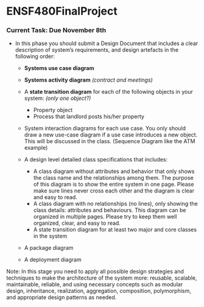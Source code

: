 # ENSF480FinalProject

### Current Task: Due November 8th

* In this phase you should submit a Design Document that includes a clear description of system’s requirements,
and design artefacts in the following order:
    
    * **Systems use case diagram**
    * **Systems activity diagram** *(contract and meetings)*  
    * A **state transition diagram** for each of the following objects in your system: *(only one object?)*
        
        * Property object
        * Process that landlord posts his/her property
    
    * System interaction diagrams for each use case. You only should draw a new use-case diagram if a use
    case introduces a new object. This will be discussed in the class. (Sequence Diagram like the ATM example)
    * A design level detailed class specifications that includes:
    
        * A class diagram without attributes and behavior that only shows the class name and the
    relationships among them. The purpose of this diagram is to show the entire system in one page.
    Please make sure lines never cross each other and the diagram is clear and easy to read.
        * A class diagram with no relationships (no lines), only showing the class details: attributes and
behaviours. This diagram can be organized in multiple pages. Please try to keep them well
organized, clear, and easy to read.
        * A state transition diagram for at least two major and core classes in the system
    
    * A package diagram
    * A deployment diagram

Note: In this stage you need to apply all possible design strategies and techniques to make the architecture of
the system more: reusable, scalable, maintainable, reliable, and using necessary concepts such as modular
design, inheritance, realization, aggregation, composition, polymorphism, and appropriate design patterns as
needed. 
